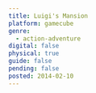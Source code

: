 ```yaml
---
title: Luigi's Mansion
platform: gamecube
genre:
  - action-adventure
digital: false
physical: true
guide: false
pending: false
posted: 2014-02-10
---
```

